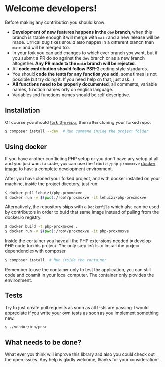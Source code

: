 Welcome developers!
===================

Before making any contribution you should know:

- **Development of new features happens in the `dev` branch**, when this branch is stable enough it will merge with `main` and a new release will be made. Critical bug fixes should also happen in a different branch than `main` and will be merged too.
- In your fork you can add changes to which ever branch you want, but if you submit a PR do so against the `dev` branch or as a new branch altogether. **Any PR made to the `main` branch will be rejected**.
- All **code contribution should follow PSR-2** coding style standards.
- You should **code the tests for any function you add**, some times is not possible but try doing it. If you need help on that, just ask. :)
- **All functions need to be properly documented**, all comments, variable names, function names only on english language.
- Variables and functions names should be self descriptive.


Installation
------------

Of course you should [fork the repo](https://github.com/lehuizi/ProxmoxVE/fork), then after cloning your forked repo:

```sh
$ composer install --dev  # Run command inside the project folder
```

Using docker
------------

If you have another conflicting PHP setup or you don't have any setup at all and you just want to code, you can use the `lehuizi/php-proxmoxve` [docker image](https://hub.docker.com/r/lehuizi/php-proxmoxve) to have a complete development environment.

After you have cloned your forked project, and with docker installed on your machine, inside the project directory, just run:

``` sh
$ docker pull lehuizi/php-proxmoxve
$ docker run -v $(pwd):/root/proxmoxve -it lehuizi/php-proxmoxve
```

Alternatively, the repository ships with a `Dockerfile` which also can be used by contributors in order to build that same image instead of pulling from the docker.io registry.

``` sh
$ docker build -t php-proxmoxve .
$ docker run -v $(pwd):/root/proxmoxve -it php-proxmoxve
```

Inside the container you have all the PHP extensions needed to develop PHP code for this project. The only step left is to install the project dependencies with composer:

``` sh
$ composer install  # Run inside the container
```

Remember to use the container only to test the application, you can still code and commit in your local computer. The container only provides the environment.

Tests
----------------------

Try to just create pull requests as soon as all tests are passing. I would appreciate if you write your own tests as soon as you implement something new.

``` sh
$ ./vendor/bin/pest
```

What needs to be done?
----------------------

What ever you think will improve this library and also you could check out the open issues. Any help is gladly welcome, thanks for your consideration!
